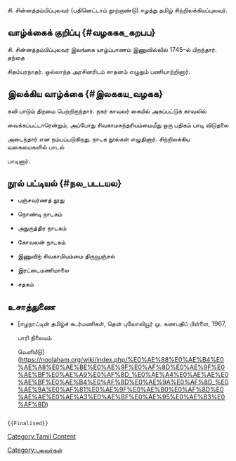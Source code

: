 சி. சின்னத்தம்பிப்புலவர் (பதினெட்டாம் நூற்றாண்டு) ஈழத்து தமிழ் சிற்றிலக்கியப்புலவர்.

## வாழ்க்கைக் குறிப்பு {#வழககக_கறபப}

சி. சின்னத்தம்பிப்புலவர் இலங்கை யாழ்ப்பாணம் இணுவில்லில் 1745-ல் பிறந்தார். தந்தை
சிதம்பரநாதர். ஒல்லாந்த அரசினரிடம் சாதனம் எழுதும் பணியாற்றினார்.

## இலக்கிய வாழ்க்கை {#இலககய_வழகக}

கவி பாடும் திறமை பெற்றிருந்தார். நகர் காவலர் கையில் அகப்பட்டுக் காவலில்
வைக்கப்பட்டாரென்றும், அப்போது சிவகாமசுந்தரியம்மைமீது ஒரு பதிகம் பாடி விடுதலை
அடைந்தார் என நம்பப்படுகிறது. நாடக நூல்கள் எழுதினார். சிற்றிலக்கிய வகைமைகளில் பாடல்
பாடினார்.

## நூல் பட்டியல் {#நல_படடயல}

-   பஞ்சவர்ணத் தூது
-   நொண்டி நாடகம்
-   அநுருத்திர நாடகம்
-   கோவலன் நாடகம்
-   இணுவிற் சிவகாமியம்மை திருவூஞ்சல்
-   இரட்டைமணிமாலை
-   சதகம்

## உசாத்துணை

-   [ஈழநாட்டின் தமிழ்ச் சுடர்மணிகள், தென் புலோலியூர் மு. கணபதிப் பிள்ளை, 1967,
    பாரி நிலையம்
    வெளியீடு](https://noolaham.org/wiki/index.php/%E0%AE%88%E0%AE%B4%E0%AE%A8%E0%AE%BE%E0%AE%9F%E0%AF%8D%E0%AE%9F%E0%AE%BF%E0%AE%A9%E0%AF%8D_%E0%AE%A4%E0%AE%AE%E0%AE%BF%E0%AE%B4%E0%AF%8D%E0%AE%9A%E0%AF%8D_%E0%AE%9A%E0%AF%81%E0%AE%9F%E0%AE%B0%E0%AF%8D%E0%AE%AE%E0%AE%A3%E0%AE%BF%E0%AE%95%E0%AE%B3%E0%AF%8D)

```{=mediawiki}
{{Finalised}}
```
[Category:Tamil Content](Category:Tamil_Content "wikilink")
[Category:புலவர்கள்](Category:புலவர்கள் "wikilink")

